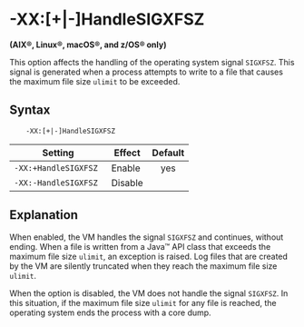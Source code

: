 <!--
* Copyright (c) 2017, 2021 IBM Corp. and others
*
* This program and the accompanying materials are made
* available under the terms of the Eclipse Public License 2.0
* which accompanies this distribution and is available at
* https://www.eclipse.org/legal/epl-2.0/ or the Apache
* License, Version 2.0 which accompanies this distribution and
* is available at https://www.apache.org/licenses/LICENSE-2.0.
*
* This Source Code may also be made available under the
* following Secondary Licenses when the conditions for such
* availability set forth in the Eclipse Public License, v. 2.0
* are satisfied: GNU General Public License, version 2 with
* the GNU Classpath Exception [1] and GNU General Public
* License, version 2 with the OpenJDK Assembly Exception [2].
*
* [1] https://www.gnu.org/software/classpath/license.html
* [2] http://openjdk.java.net/legal/assembly-exception.html
*
* SPDX-License-Identifier: EPL-2.0 OR Apache-2.0 OR GPL-2.0 WITH
* Classpath-exception-2.0 OR LicenseRef-GPL-2.0 WITH Assembly-exception
-->

# -XX:\[+|-\]HandleSIGXFSZ

**(AIX&reg;, Linux&reg;, macOS&reg;, and z/OS&reg; only)**

This option affects the handling of the operating system signal `SIGXFSZ`. This signal is generated when a process attempts to write to a file that causes the maximum file size `ulimit` to be exceeded.


## Syntax

        -XX:[+|-]HandleSIGXFSZ

| Setting               | Effect  | Default                                                                            |
|-----------------------|---------|:----------------------------------------------------------------------------------:|
| `-XX:+HandleSIGXFSZ ` | Enable  | <i class="fa fa-check" aria-hidden="true"></i><span class="sr-only">yes</span> |
| `-XX:-HandleSIGXFSZ ` | Disable |                                                                                    |


## Explanation

When enabled, the VM handles the signal `SIGXFSZ` and continues, without ending. When a file is written from a Java&trade; API class that exceeds the maximum file size `ulimit`, an exception is raised. Log files that are created by the VM are silently truncated when they reach the maximum file size `ulimit`.

When the option is disabled, the VM does not handle the signal `SIGXFSZ`. In this situation, if the maximum file size `ulimit` for any file is reached, the operating system ends the process with a core dump.



<!-- ==== END OF TOPIC ==== xxhandlesigxfsz.md ==== -->
